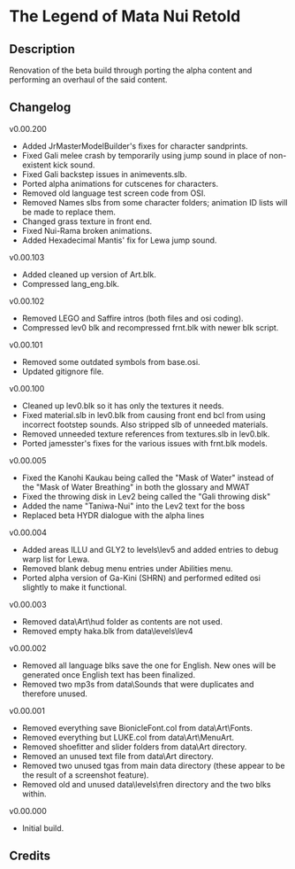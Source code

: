 # The Legend of Mata Nui Retold

Description
--------------
Renovation of the beta build through porting the alpha content and performing an overhaul of the said content.


Changelog
--------------
v0.00.200
- Added JrMasterModelBuilder's fixes for character sandprints.
- Fixed Gali melee crash by temporarily using jump sound in place of non-existent kick sound.
- Fixed Gali backstep issues in animevents.slb.
- Ported alpha animations for cutscenes for characters.
- Removed old language test screen code from OSI.
- Removed Names slbs from some character folders; animation ID lists will be made to replace them.
- Changed grass texture in front end.
- Fixed Nui-Rama broken animations.
- Added Hexadecimal Mantis' fix for Lewa jump sound.

v0.00.103
- Added cleaned up version of Art.blk.
- Compressed lang_eng.blk.

v0.00.102
- Removed LEGO and Saffire intros (both files and osi coding).
- Compressed lev0 blk and recompressed frnt.blk with newer blk script.

v0.00.101
- Removed some outdated symbols from base.osi.
- Updated gitignore file.

v0.00.100
- Cleaned up lev0.blk so it has only the textures it needs.
- Fixed material.slb in lev0.blk from causing front end bcl from using incorrect footstep sounds. Also stripped slb of unneeded materials.
- Removed unneeded texture references from textures.slb in lev0.blk.
- Ported jamesster's fixes for the various issues with frnt.blk models.

v0.00.005
- Fixed the Kanohi Kaukau being called the "Mask of Water" instead of the "Mask of Water Breathing" in both the glossary and MWAT
- Fixed the throwing disk in Lev2 being called the "Gali throwing disk"
- Added the name "Taniwa-Nui" into the Lev2 text for the boss
- Replaced beta HYDR dialogue with the alpha lines

v0.00.004
- Added areas ILLU and GLY2 to levels\lev5 and added entries to debug warp list for Lewa.
- Removed blank debug menu entries under Abilities menu.
- Ported alpha version of Ga-Kini (SHRN) and performed edited osi slightly to make it functional. 

v0.00.003
- Removed data\Art\hud folder as contents are not used.
- Removed empty haka.blk from data\levels\lev4

v0.00.002
- Removed all language blks save the one for English.  New ones will be generated once English text has been finalized.
- Removed two mp3s from data\Sounds that were duplicates and therefore unused.

v0.00.001
- Removed everything save BionicleFont.col from data\Art\Fonts.
- Removed everything but LUKE.col from data\Art\MenuArt.
- Removed shoefitter and slider folders from data\Art directory.
- Removed an unused text file from data\Art directory.
- Removed two unused tgas from main data directory (these appear to be the result of a screenshot feature).
- Removed old and unused data\levels\fren directory and the two blks within.

v0.00.000	
- Initial build.


Credits
--------------

